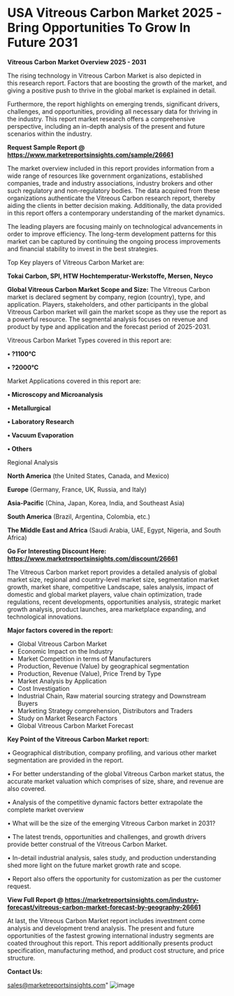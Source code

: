  # USA Vitreous Carbon Market 2025 -Bring Opportunities To Grow In Future 2031

<Strong> Vitreous Carbon Market Overview 2025 - 2031</strong>

The rising technology in Vitreous Carbon Market is also depicted in this research report. Factors that are boosting the growth of the market, and giving a positive push to thrive in the global market is explained in detail.

Furthermore, the report highlights on emerging trends, significant drivers, challenges, and opportunities, providing all necessary data for thriving in the industry. This report market research offers a comprehensive perspective, including an in-depth analysis of the present and future scenarios within the industry.

<strong>Request Sample Report @ <a href=https://www.marketreportsinsights.com/sample/26661>https://www.marketreportsinsights.com/sample/26661</a></strong>

The market overview included in this report provides information from a wide range of resources like government organizations, established companies, trade and industry associations, industry brokers and other such regulatory and non-regulatory bodies. The data acquired from these organizations authenticate the Vitreous Carbon research report, thereby aiding the clients in better decision making. Additionally, the data provided in this report offers a contemporary understanding of the market dynamics.

The leading players are focusing mainly on technological advancements in order to improve efficiency. The long-term development patterns for this market can be captured by continuing the ongoing process improvements and financial stability to invest in the best strategies.

Top Key players of Vitreous Carbon Market are:

<strong>Tokai Carbon, SPI, HTW Hochtemperatur-Werkstoffe, Mersen, Neyco</strong>

<strong><b>Global Vitreous Carbon Market Scope and Size:</b></strong>
The Vitreous Carbon market is declared segment by company, region (country), type, and application. Players, stakeholders, and other participants in the global Vitreous Carbon market will gain the market scope as they use the report as a powerful resource. The segmental analysis focuses on revenue and product by type and application and the forecast period of 2025-2031.

Vitreous Carbon Market Types covered in this report are:

<strong>• ?1100°C

• ?2000°C</strong>

Market Applications covered in this report are:

<strong>• Microscopy and Microanalysis

• Metallurgical

• Laboratory Research

• Vacuum Evaporation

• Others</strong> 

Regional Analysis

<strong>North America</strong> (the United States, Canada, and Mexico)

<strong>Europe</strong> (Germany, France, UK, Russia, and Italy)

<strong>Asia-Pacific</strong> (China, Japan, Korea, India, and Southeast Asia)

<strong>South America</strong> (Brazil, Argentina, Colombia, etc.)

<strong>The Middle East and Africa</strong> (Saudi Arabia, UAE, Egypt, Nigeria, and South Africa)

<strong>Go For Interesting Discount Here: <a href=https://www.marketreportsinsights.com/discount/26661>https://www.marketreportsinsights.com/discount/26661</a></strong>

The Vitreous Carbon market report provides a detailed analysis of global market size, regional and country-level market size, segmentation market growth, market share, competitive Landscape, sales analysis, impact of domestic and global market players, value chain optimization, trade regulations, recent developments, opportunities analysis, strategic market growth analysis, product launches, area marketplace expanding, and technological innovations.

<strong><b>Major factors covered in the report:</b></strong>
<ul>
  <li>Global Vitreous Carbon Market </li>
  <li>Economic Impact on the Industry</li>
  <li>Market Competition in terms of Manufacturers</li>
  <li>Production, Revenue (Value) by geographical segmentation</li>
  <li>Production, Revenue (Value), Price Trend by Type</li>
  <li>Market Analysis by Application</li>
  <li>Cost Investigation</li>
  <li>Industrial Chain, Raw material sourcing strategy and Downstream Buyers</li>
  <li>Marketing Strategy comprehension, Distributors and Traders</li>
  <li>Study on Market Research Factors</li>
  <li>Global Vitreous Carbon Market Forecast</li>
</ul>

<strong><b>Key Point of the Vitreous Carbon Market report:</b></strong>

• Geographical distribution, company profiling, and various other market segmentation are provided in the report.

• For better understanding of the global Vitreous Carbon market status, the accurate market valuation which comprises of size, share, and revenue are also covered.

• Analysis of the competitive dynamic factors better extrapolate the complete market overview

• What will be the size of the emerging Vitreous Carbon market in 2031?

• The latest trends, opportunities and challenges, and growth drivers provide better construal of the Vitreous Carbon Market.

• In-detail industrial analysis, sales study, and production understanding shed more light on the future market growth rate and scope.

• Report also offers the opportunity for customization as per the customer request.

<strong><b>View Full Report @ <a href=https://marketreportsinsights.com/industry-forecast/vitreous-carbon-market-forecast-by-geography-26661>https://marketreportsinsights.com/industry-forecast/vitreous-carbon-market-forecast-by-geography-26661</a></b></strong>


At last, the Vitreous Carbon Market report includes investment come analysis and development trend analysis. The present and future opportunities of the fastest growing international industry segments are coated throughout this report. This report additionally presents product specification, manufacturing method, and product cost structure, and price structure.

<strong>Contact Us:</strong>

sales@marketreportsinsights.com"
![image](https://github.com/user-attachments/assets/dc17e8a2-a243-4fa2-8488-22c8136628c5)
